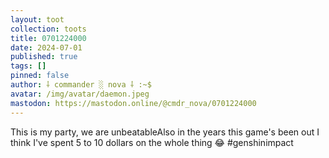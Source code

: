 ```yaml
---
layout: toot
collection: toots
title: 0701224000
date: 2024-07-01
published: true
tags: []
pinned: false
author: ⸸ commander ░ nova ⸸ :~$
avatar: /img/avatar/daemon.jpeg
mastodon: https://mastodon.online/@cmdr_nova/0701224000
---
```


This is my party, we are unbeatableAlso in the years this game's been out I think I've spent 5 to 10 dollars on the whole thing 😂  #genshinimpact
